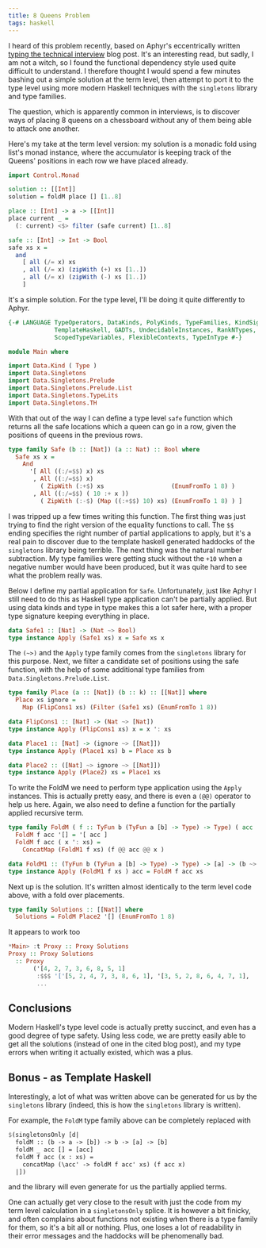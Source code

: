 ```yaml
---
title: 8 Queens Problem
tags: haskell
---
```


I heard of this problem recently, based on Aphyr's eccentrically written
[typing the technical interview](https://aphyr.com/posts/342-typing-the-technical-interview)
blog post. It's an interesting read, but sadly, I am not a witch,
so I found the functional dependency style used quite difficult
to understand. I therefore  thought I would spend a few minutes
bashing out a simple solution at the term level, then attempt to
port it to the type level using more modern Haskell techniques
with the `singletons` library and type families.

The question, which is apparently common in interviews, is to
discover ways of placing 8 queens on a chessboard without any of
them being able to attack one another.

Here's my take at the term level version: my solution is a monadic
fold using list's monad instance, where the accumulator is keeping
track of the Queens' positions in each row we have placed already.

```haskell
import Control.Monad

solution :: [[Int]]
solution = foldM place [] [1..8]

place :: [Int] -> a -> [[Int]]
place current _ =
  (: current) <$> filter (safe current) [1..8]

safe :: [Int] -> Int -> Bool
safe xs x =
  and
    [ all (/= x) xs
    , all (/= x) (zipWith (+) xs [1..])
    , all (/= x) (zipWith (-) xs [1..])
    ]
```

It's a simple solution. For the type level, I'll be doing it quite
differently to Aphyr.

```haskell
{-# LANGUAGE TypeOperators, DataKinds, PolyKinds, TypeFamilies, KindSignatures,
             TemplateHaskell, GADTs, UndecidableInstances, RankNTypes,
             ScopedTypeVariables, FlexibleContexts, TypeInType #-}

module Main where

import Data.Kind ( Type )
import Data.Singletons
import Data.Singletons.Prelude
import Data.Singletons.Prelude.List
import Data.Singletons.TypeLits
import Data.Singletons.TH
```

With that out of the way I can define a type level `safe` function
which returns all the safe locations which a queen can go in a row,
given the positions of queens in the previous rows.

```haskell
type family Safe (b :: [Nat]) (a :: Nat) :: Bool where
  Safe xs x =
    And
      '[ All ((:/=$$) x) xs
       , All ((:/=$$) x)
         ( ZipWith (:+$) xs                   (EnumFromTo 1 8) )
       , All ((:/=$$) ( 10 :+ x ))
         ( ZipWith (:-$) (Map ((:+$$) 10) xs) (EnumFromTo 1 8) ) ]
```

I was tripped up a few times writing this function. The first thing
was just trying to find the right version of the equality functions
to call. The `$$` ending specifies the right number of partial
applications to apply, but it's a real pain to discover due to the
template haskell generated haddocks of the `singletons` library
being terrible. The next thing was the natural number subtraction.
My type families were getting stuck without the `+10` when a negative
number would have been produced, but it was quite hard to see what
the problem really was.

Below I define my partial application for `Safe`. Unfortunately,
just like Aphyr I still need to do this as Haskell type application
can't be partially applied. But using data kinds and type in type
makes this a lot safer here, with a proper type signature keeping
everything in place.

```haskell
data Safe1 :: [Nat] -> (Nat ~> Bool)
type instance Apply (Safe1 xs) x = Safe xs x
```

The `(~>)` and the `Apply` type family comes from the `singletons`
library for this purpose.  Next, we filter a candidate set of
positions using the safe function, with the help of some additional
type families from `Data.Singletons.Prelude.List`.

```haskell
type family Place (a :: [Nat]) (b :: k) :: [[Nat]] where
  Place xs ignore =
    Map (FlipCons1 xs) (Filter (Safe1 xs) (EnumFromTo 1 8))

data FlipCons1 :: [Nat] -> (Nat ~> [Nat])
type instance Apply (FlipCons1 xs) x = x ': xs

data Place1 :: [Nat] -> (ignore ~> [[Nat]])
type instance Apply (Place1 xs) b = Place xs b

data Place2 :: ([Nat] ~> ignore ~> [[Nat]])
type instance Apply (Place2) xs = Place1 xs
```

To write the FoldM we need to perform type application using
the `Apply` instances. This is actually pretty easy, and there
is even a `(@@)` operator to help us here. Again, we also need
to define a function for the partially applied recursive term.

```haskell
type family FoldM ( f :: TyFun b (TyFun a [b] -> Type) -> Type) ( acc :: b ) ( over :: [a] ) :: [b] where
  FoldM f acc '[] = '[ acc ]
  FoldM f acc ( x ': xs) =
    ConcatMap (FoldM1 f xs) (f @@ acc @@ x )

data FoldM1 :: (TyFun b (TyFun a [b] -> Type) -> Type) -> [a] -> (b ~> [b])
type instance Apply (FoldM1 f xs ) acc = FoldM f acc xs
```

Next up is the solution. It's written almost identically to
the term level code above, with a fold over placements.

```haskell
type family Solutions :: [[Nat]] where
  Solutions = FoldM Place2 '[] (EnumFromTo 1 8)
```

It appears to work too

```haskell
*Main> :t Proxy :: Proxy Solutions
Proxy :: Proxy Solutions
  :: Proxy
       ('[4, 2, 7, 3, 6, 8, 5, 1]
        :$$$ '['[5, 2, 4, 7, 3, 8, 6, 1], '[3, 5, 2, 8, 6, 4, 7, 1],
        ...
```

Conclusions
-----------

Modern Haskell's type level code is actually pretty succinct, and
even has a good degree of type safety. Using less code, we are
pretty easily able to get all the solutions (instead of one in the
cited blog post), and my type errors when writing it actually
existed, which was a plus.

Bonus - as Template Haskell
---------------------------

Interestingly, a lot of what was written above can be generated for
us by the `singletons` library (indeed, this is how the `singletons`
library is written).

For example, the `FoldM` type family above can be completely replaced
with
```haskell
$(singletonsOnly [d|
  foldM :: (b -> a -> [b]) -> b -> [a] -> [b]
  foldM _ acc [] = [acc]
  foldM f acc (x : xs) =
    concatMap (\acc' -> foldM f acc' xs) (f acc x)
  |])
```
and the library will even generate for us the partially applied
terms.

One can actually get very close to the result with just the code
from my term level calculation in a `singletonsOnly` splice. It is
however a bit finicky, and often complains about functions not
existing when there is a type family for them, so it's a bit all
or nothing. Plus, one loses a lot of readability in their error
messages and the haddocks will be phenomenally bad.
